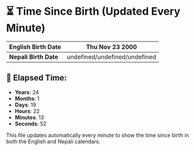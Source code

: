 # ⏳ Time Since Birth (Updated Every Minute)

| **English Birth Date** | Thu Nov 23 2000 |
|------------------------|-------------------------------------|
| **Nepali Birth Date**  | undefined/undefined/undefined                  |

## 📅 Elapsed Time:

- **Years**: 24
- **Months**: 1
- **Days**: 19
- **Hours**: 22
- **Minutes**: 13
- **Seconds**: 52

This file updates automatically every minute to show the time since birth in both the English and Nepali calendars.